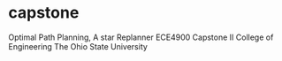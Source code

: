 # capstone
Optimal Path Planning, A star Replanner
ECE4900 Capstone II
College of Engineering
The Ohio State University
